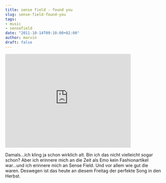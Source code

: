 ```yaml
---
title: sense field - found you
slug: sense-field-found-you
tags:
- music
- sensefield
date: "2011-10-14T09:10:00+02:00"
author: marvin
draft: false
---
```

<iframe src="https://player.vimeo.com/video/4775322?title=0&amp;byline=0&amp;portrait=0" frameborder="0" width="400" height="300"></iframe>

Damals...ich kling ja schon wirklich alt. Bin ich das nicht vielleicht
sogar schon? Aber ich erinnere mich an die Zeit als Emo kein
Fashionartikel war...und ich erinnere mich an Sense Field. Und vor allem
wie gut die waren. Deswegen ist das heute an diesem Freitag der perfekte
Song in den Herbst.